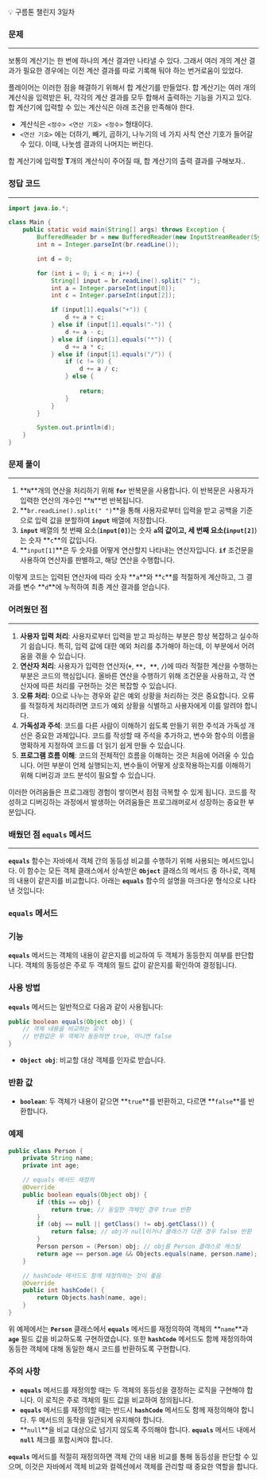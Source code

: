 <aside>
💡 구름톤 챌린지 3일차

</aside>

### 문제

---

보통의 계산기는 한 번에 하나의 계산 결과만 나타낼 수 있다. 그래서 여러 개의 계산 결과가 필요한 경우에는 이전 계산 결과를 따로 기록해 둬야 하는 번거로움이 있었다.

플레이어는 이러한 점을 해결하기 위해서 합 계산기를 만들었다. 합 계산기는 여러 개의 계산식을 입력받은 뒤, 각각의 계산 결과를 모두 합해서 출력하는 기능을 가지고 있다. 합 계산기에 입력할 수 있는 계산식은 아래 조건을 만족해야 한다.

- 계산식은 `<정수> <연산 기호> <정수>` 형태이다.
- `<연산 기호>` 에는 더하기, 빼기, 곱하기, 나누기의 네 가지 사칙 연산 기호가 들어갈 수 있다. 이때, 나눗셈 결과의 나머지는 버린다.

합 계산기에 입력할 **T**개의 계산식이 주어질 때, 합 계산기의 출력 결과를 구해보자..

### 정답 코드

---

```java
import java.io.*;

class Main {
    public static void main(String[] args) throws Exception {
        BufferedReader br = new BufferedReader(new InputStreamReader(System.in));
        int n = Integer.parseInt(br.readLine()); 

        int d = 0;

        for (int i = 0; i < n; i++) {
            String[] input = br.readLine().split(" ");
            int a = Integer.parseInt(input[0]);
            int c = Integer.parseInt(input[2]);

            if (input[1].equals("+")) {
                d += a + c;
            } else if (input[1].equals("-")) {
                d += a - c;
            } else if (input[1].equals("*")) {
                d += a * c;
            } else if (input[1].equals("/")) {
                if (c != 0) {
                    d += a / c;
                } else {
                  
                    return;
                }
            }
        }

        System.out.println(d);
    }
}
```

### 문제 풀이

---

1. **`N`**개의 연산을 처리하기 위해 **`for`** 반복문을 사용합니다. 이 반복문은 사용자가 입력한 연산의 개수인 **`N`**번 반복됩니다.
2. **`br.readLine().split(" ")`**을 통해 사용자로부터 입력을 받고 공백을 기준으로 입력 값을 분할하여 **`input`** 배열에 저장합니다.
3. **`input`** 배열의 첫 번째 요소(**`input[0]`**)는 숫자 **`a`**의 값이고, 세 번째 요소(**`input[2]`**)는 숫자 **`c`**의 값입니다.
4. **`input[1]`**은 두 숫자를 어떻게 연산할지 나타내는 연산자입니다. **`if`** 조건문을 사용하여 연산자를 판별하고, 해당 연산을 수행합니다.

이렇게 코드는 입력된 연산자에 따라 숫자 **`a`**와 **`c`**를 적절하게 계산하고, 그 결과를 변수 **`d`**에 누적하여 최종 계산 결과를 얻습니다.

### 어려웠던 점

---

1. **사용자 입력 처리**: 사용자로부터 입력을 받고 파싱하는 부분은 항상 복잡하고 실수하기 쉽습니다. 특히, 입력 값에 대한 예외 처리를 추가해야 하는데, 이 부분에서 어려움을 겪을 수 있습니다.
2. **연산자 처리**: 사용자가 입력한 연산자(**`+`**, **``**, **``**, **`/`**)에 따라 적절한 계산을 수행하는 부분은 코드의 핵심입니다. 올바른 연산을 수행하기 위해 조건문을 사용하고, 각 연산자에 따른 처리를 구현하는 것은 복잡할 수 있습니다.
3. **오류 처리**: 0으로 나누는 경우와 같은 예외 상황을 처리하는 것은 중요합니다. 오류를 적절하게 처리하려면 코드가 예외 상황을 식별하고 사용자에게 이를 알려야 합니다.
4. **가독성과 주석**: 코드를 다른 사람이 이해하기 쉽도록 만들기 위한 주석과 가독성 개선은 중요한 과제입니다. 코드를 작성할 때 주석을 추가하고, 변수와 함수의 이름을 명확하게 지정하여 코드를 더 읽기 쉽게 만들 수 있습니다.
5. **프로그램 흐름 이해**: 코드의 전체적인 흐름을 이해하는 것은 처음에 어려울 수 있습니다. 어떤 부분이 언제 실행되는지, 변수들이 어떻게 상호작용하는지를 이해하기 위해 디버깅과 코드 분석이 필요할 수 있습니다.

이러한 어려움들은 프로그래밍 경험이 쌓이면서 점점 극복할 수 있게 됩니다. 코드를 작성하고 디버깅하는 과정에서 발생하는 어려움들은 프로그래머로서 성장하는 중요한 부분입니다.

### 배웠던 점 **`equals` 메서드**

---

**`equals`** 함수는 자바에서 객체 간의 동등성 비교를 수행하기 위해 사용되는 메서드입니다. 이 함수는 모든 객체 클래스에서 상속받은 **`Object`** 클래스의 메서드 중 하나로, 객체의 내용이 같은지를 비교합니다. 아래는 **`equals`** 함수의 설명을 마크다운 형식으로 나타낸 것입니다:

### **`equals` 메서드**

### 기능

**`equals`** 메서드는 객체의 내용이 같은지를 비교하여 두 객체가 동등한지 여부를 판단합니다. 객체의 동등성은 주로 두 객체의 필드 값이 같은지를 확인하여 결정됩니다.

### 사용 방법

**`equals`** 메서드는 일반적으로 다음과 같이 사용됩니다:

```java
public boolean equals(Object obj) {
    // 객체 내용을 비교하는 로직
    // 반환값은 두 객체가 동등하면 true, 아니면 false
}
```

- **`Object obj`**: 비교할 대상 객체를 인자로 받습니다.

### 반환 값

- **`boolean`**: 두 객체가 내용이 같으면 **`true`**를 반환하고, 다르면 **`false`**를 반환합니다.

### 예제

```java
public class Person {
    private String name;
    private int age;

    // equals 메서드 재정의
    @Override
    public boolean equals(Object obj) {
        if (this == obj) {
            return true; // 동일한 객체인 경우 true 반환
        }
        if (obj == null || getClass() != obj.getClass()) {
            return false; // obj가 null이거나 클래스가 다른 경우 false 반환
        }
        Person person = (Person) obj; // obj를 Person 클래스로 캐스팅
        return age == person.age && Objects.equals(name, person.name); // 필드 값 비교
    }

    // hashCode 메서드도 함께 재정의하는 것이 좋음
    @Override
    public int hashCode() {
        return Objects.hash(name, age);
    }
}
```

위 예제에서는 **`Person`** 클래스에서 **`equals`** 메서드를 재정의하여 객체의 **`name`**과 **`age`** 필드 값을 비교하도록 구현하였습니다. 또한 **`hashCode`** 메서드도 함께 재정의하여 동등한 객체에 대해 동일한 해시 코드를 반환하도록 구현합니다.

### 주의 사항

- **`equals`** 메서드를 재정의할 때는 두 객체의 동등성을 결정하는 로직을 구현해야 합니다. 이 로직은 주로 객체의 필드 값을 비교하여 정의됩니다.
- **`equals`** 메서드를 재정의할 때는 반드시 **`hashCode`** 메서드도 함께 재정의해야 합니다. 두 메서드의 동작을 일관되게 유지해야 합니다.
- **`null`**을 비교 대상으로 넘기지 않도록 주의해야 합니다. **`equals`** 메서드 내에서 **`null`** 체크를 포함시켜야 합니다.

**`equals`** 메서드를 적절히 재정의하면 객체 간의 내용 비교를 통해 동등성을 판단할 수 있으며, 이것은 자바에서 객체 비교와 컬렉션에서 객체를 관리할 때 중요한 역할을 합니다.